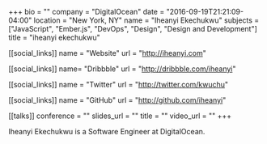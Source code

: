 +++
bio = ""
company = "DigitalOcean"
date = "2016-09-19T21:21:09-04:00"
location = "New York, NY"
name = "Iheanyi Ekechukwu"
subjects = ["JavaScript", "Ember.js", "DevOps", "Design", "Design and Development"]
title = "iheanyi ekechukwu"

[[social_links]]
  name = "Website"
  url = "http://iheanyi.com"

[[social_links]]
  name= "Dribbble"
  url = "http://dribbble.com/iheanyi"

[[social_links]]
  name = "Twitter"
  url = "http://twitter.com/kwuchu"

[[social_links]]
  name = "GitHub"
  url = "http://github.com/iheanyi"

[[talks]]
  conference = ""
  slides_url = ""
  title = ""
  video_url = ""
+++

Iheanyi Ekechukwu is a Software Engineer at DigitalOcean.

